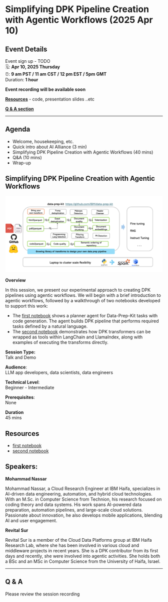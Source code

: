 # Simplifying DPK Pipeline Creation with Agentic Workflows (2025 Apr 10)

<!-- ## 🔗 [tinyurl.com/jzbvaeak](https://tinyurl.com/jzbvaeak) -->

<!-- <img src="../assets/qrcode_2025-02-27__data-prep-review.png" width="400px"> -->

## Event Details

Event sign up - TODO <br>
🗓️: **Apr 10, 2025 Thursday**<br>
⏰: **9 am PST  / 11 am CST / 12 pm EST / 5pm GMT**  
Duration: **1 hour**

**Event recording will be available soon**

**[Resources](#resources)** - code, presentation slides ..etc

**[Q & A section](#q--a)**

---


## Agenda

- Welcome, housekeeping, etc.
- Quick intro about AI Alliance (3 min)
- Simplifying DPK Pipeline Creation with Agentic Workflows (40 mins)
- Q&A (10 mins)
- Wrap-up

## Simplifying DPK Pipeline Creation with Agentic Workflows

![](../assets/data-prep-kit-1.png)


**Overview**

In this session, we present our experimental approach to creating DPK pipelines using agentic workflows. We will begin with a brief introduction to agentic workflows, followed by a walkthrough of two notebooks developed to support this work:

- The [first notebook](https://github.com/data-prep-kit/data-prep-kit/blob/dev/examples/agentic/Planning_DPK_agent.ipynb) shows a planner agent for Data-Prep-Kit tasks with code generation. The agent builds DPK pipeline that performs required tasks defined by a natural language.
- The [second notebook](https://github.com/data-prep-kit/data-prep-kit/blob/dev/examples/agentic/dpk_as_tools.ipynb) demonstrates how DPK transformers can be wrapped as tools within LangChain and LlamaIndex, along with examples of executing the transforms directly.

**Session Type:**  
Talk and Demo

**Audience**:  
LLM app developers, data scientists, data engineers

**Technical Level**:  
Beginner - Intermediate

**Prerequisites**:  
None

**Duration**  
45 mins

## Resources

- [first notebook](https://github.com/data-prep-kit/data-prep-kit/blob/dev/examples/agentic/Planning_DPK_agent.ipynb) 
- [second notebook](https://github.com/data-prep-kit/data-prep-kit/blob/dev/examples/agentic/dpk_as_tools.ipynb)

## Speakers: 

**Mohammad Nassar**

Mohammad Nassar, a Cloud Research Engineer at IBM Haifa, specializes in AI-driven data engineering, automation, and hybrid cloud technologies. With an M.Sc. in Computer Science from Technion, his research focused on coding theory and data systems. His work spans AI-powered data preparation, automation pipelines, and large-scale cloud solutions. Passionate about innovation, he also develops mobile applications, blending AI and user engagement.

**Revital Sur**

Revital Sur is a member of the Cloud Data Platforms group at IBM Haifa Research Lab, where she has been involved in various cloud and middleware projects in recent years. She is a DPK contributor from its first days and recently, she were involved into agentic activities. She holds both a BSc and an MSc in Computer Science from the University of Haifa, Israel. 

---

## Q & A

Please review the session recording